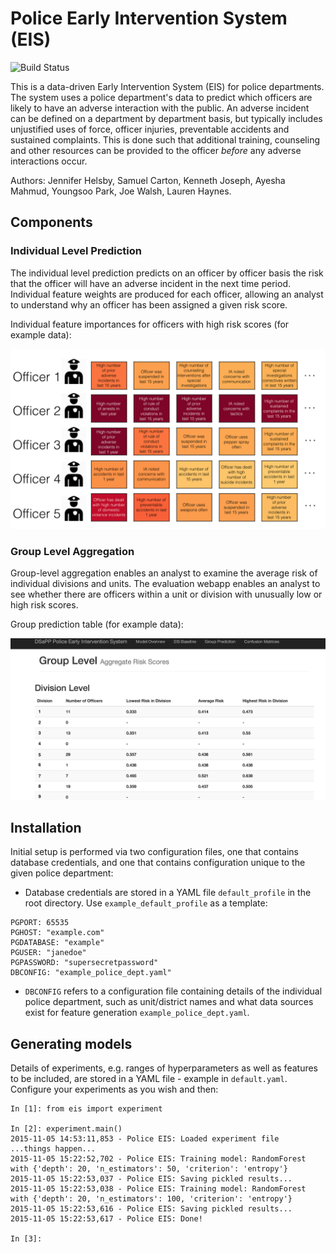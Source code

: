 # Police Early Intervention System (EIS) 

![Build Status](https://travis-ci.org/dssg/police-eis.svg)

This is a data-driven Early Intervention System (EIS) for police departments. The system uses a police department's data to predict which officers are likely to have an adverse interaction with the public. An adverse incident can be defined on a department by department basis, but typically includes unjustified uses of force, officer injuries, preventable accidents and sustained complaints. This is done such that additional training, counseling and other resources can be provided to the officer _before_ any adverse interactions occur. 

Authors: Jennifer Helsby, Samuel Carton, Kenneth Joseph, Ayesha Mahmud, Youngsoo Park, Joe Walsh, Lauren Haynes. 

## Components

### Individual Level Prediction

The individual level prediction predicts on an officer by officer basis the risk that the officer will have an adverse incident in the next time period. Individual feature weights are produced for each officer, allowing an analyst to understand why an officer has been assigned a given risk score. 

Individual feature importances for officers with high risk scores (for example data): 

![](images/example_individual_feature_importances.png)


### Group Level Aggregation

Group-level aggregation enables an analyst to examine the average risk of individual divisions and units. The evaluation webapp enables an analyst to see whether there are officers within a unit or division with unusually low or high risk scores. 

Group prediction table (for example data): 

![](images/group_level.png)

## Installation

Initial setup is performed via two configuration files, one that contains database credentials, and one that contains configuration unique to the given police department:

* Database credentials are stored in a YAML file `default_profile` in the root directory. Use `example_default_profile` as a template:

```
PGPORT: 65535
PGHOST: "example.com"
PGDATABASE: "example"
PGUSER: "janedoe"
PGPASSWORD: "supersecretpassword"
DBCONFIG: "example_police_dept.yaml"
```

* `DBCONFIG` refers to a configuration file containing details of the individual police department, such as unit/district names and what data sources exist for feature generation `example_police_dept.yaml`. 


## Generating models

Details of experiments, e.g. ranges of hyperparameters as well as features to be included, are stored in a YAML file - example in `default.yaml`. Configure your experiments as you wish and then:

```
In [1]: from eis import experiment

In [2]: experiment.main()
2015-11-05 14:53:11,853 - Police EIS: Loaded experiment file
...things happen...
2015-11-05 15:22:52,702 - Police EIS: Training model: RandomForest with {'depth': 20, 'n_estimators': 50, 'criterion': 'entropy'}
2015-11-05 15:22:53,037 - Police EIS: Saving pickled results...
2015-11-05 15:22:53,038 - Police EIS: Training model: RandomForest with {'depth': 20, 'n_estimators': 100, 'criterion': 'entropy'}
2015-11-05 15:22:53,616 - Police EIS: Saving pickled results...
2015-11-05 15:22:53,617 - Police EIS: Done!

In [3]: 

```
